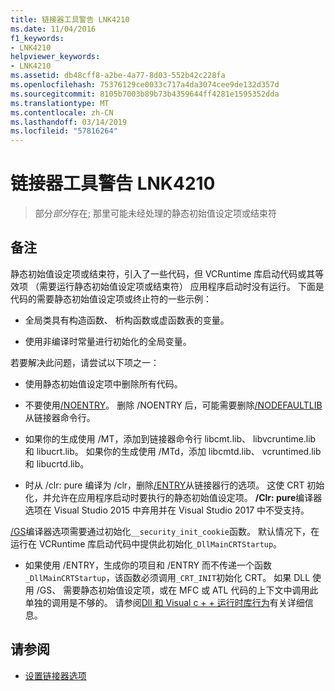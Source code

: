 ```yaml
---
title: 链接器工具警告 LNK4210
ms.date: 11/04/2016
f1_keywords:
- LNK4210
helpviewer_keywords:
- LNK4210
ms.assetid: db48cff8-a2be-4a77-8d03-552b42c228fa
ms.openlocfilehash: 75376129ce0033c717a4da3074cee9de132d357d
ms.sourcegitcommit: 8105b7003b89b73b4359644ff4281e1595352dda
ms.translationtype: MT
ms.contentlocale: zh-CN
ms.lasthandoff: 03/14/2019
ms.locfileid: "57816264"
---
```

# <a name="linker-tools-warning-lnk4210"></a>链接器工具警告 LNK4210

> 部分*部分*存在; 那里可能未经处理的静态初始值设定项或结束符

## <a name="remarks"></a>备注

静态初始值设定项或结束符，引入了一些代码，但 VCRuntime 库启动代码或其等效项 （需要运行静态初始值设定项或结束符） 应用程序启动时没有运行。 下面是代码的需要静态初始值设定项或终止符的一些示例：

- 全局类具有构造函数、 析构函数或虚函数表的变量。

- 使用非编译时常量进行初始化的全局变量。

若要解决此问题，请尝试以下项之一：

- 使用静态初始值设定项中删除所有代码。

- 不要使用[/NOENTRY](../../build/reference/noentry-no-entry-point.md)。 删除 /NOENTRY 后，可能需要删除[/NODEFAULTLIB](../../build/reference/nodefaultlib-ignore-libraries.md)从链接器命令行。

- 如果你的生成使用 /MT，添加到链接器命令行 libcmt.lib、 libvcruntime.lib 和 libucrt.lib。 如果你的生成使用 /MTd，添加 libcmtd.lib、 vcruntimed.lib 和 libucrtd.lib。

- 时从 /clr: pure 编译为 /clr，删除[/ENTRY](../../build/reference/entry-entry-point-symbol.md)从链接器行的选项。 这使 CRT 初始化，并允许在应用程序启动时要执行的静态初始值设定项。 **/Clr: pure**编译器选项在 Visual Studio 2015 中弃用并在 Visual Studio 2017 中不受支持。

[/GS](../../build/reference/gs-buffer-security-check.md)编译器选项需要通过初始化`__security_init_cookie`函数。 默认情况下，在运行在 VCRuntime 库启动代码中提供此初始化`_DllMainCRTStartup`。

- 如果使用 /ENTRY，生成你的项目和 /ENTRY 而不传递一个函数`_DllMainCRTStartup`，该函数必须调用`_CRT_INIT`初始化 CRT。 如果 DLL 使用 /GS、 需要静态初始值设定项，或在 MFC 或 ATL 代码的上下文中调用此单独的调用是不够的。 请参阅[Dll 和 Visual c + + 运行时库行为](../../build/run-time-library-behavior.md)有关详细信息。

## <a name="see-also"></a>请参阅

- [设置链接器选项](../../build/reference/linking.md)
